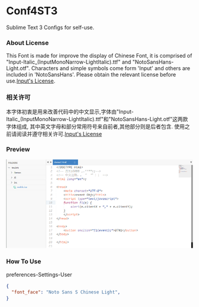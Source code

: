# Conf4ST3
  Sublime Text 3 Configs for self-use.
### About License
This Font is made for improve the display of Chinese Font, it is comprised of 
"Input-Italic_(InputMonoNarrow-LightItalic).ttf" and "NotoSansHans-Light.otf".
Characters and simple symbols come form 'Input' and others are included in 'NotoSansHans'.
Please obtain the relevant license before use.<a href="http://input.fontbureau.com/license/">Input's License</a>.
### **相关许可**
本字体初衷是用来改善代码中的中文显示,字体由"Input-Italic_(InputMonoNarrow-LightItalic).ttf"和"NotoSansHans-Light.otf"这两款字体组成,
其中英文字母和部分常用符号来自前者,其他部分则是后者包含.
使用之前请阅读并遵守相关许可.<a href="http://input.fontbureau.com/license/">Input's License</a> 
### Preview
![Preview](src/imgs/preview.jpg)
### How To Use
preferences-Settings-User
```json
{
  "font_face": "Noto Sans S Chinese Light",
}
```
